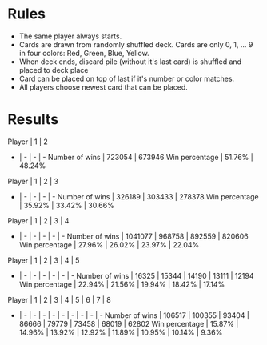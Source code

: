 # Rules #
* The same player always starts.
* Cards are drawn from randomly shuffled deck. Cards are only 0, 1, ... 9 in four colors: Red, Green, Blue, Yellow.
* When deck ends, discard pile (without it's last card) is shuffled and placed to deck place
* Card can be placed on top of last if it's number or color matches.
* All players choose newest card that can be placed.

# Results

Player | 1 | 2
- | - | - | -
Number of wins | 723054 | 673946
Win percentage | 51.76% | 48.24% 

Player | 1 | 2 | 3
- | - | - | - | -
Number of wins | 326189 | 303433 | 278378
Win percentage | 35.92% | 33.42% | 30.66%

Player | 1 | 2 | 3 | 4
- | - | - | - | - | - 
Number of wins | 1041077 | 968758 | 892559 | 820606
Win percentage | 27.96% | 26.02% | 23.97% | 22.04%

Player | 1 | 2 | 3 | 4 | 5
- | - | - | - | - | - | -
Number of wins | 16325 | 15344 | 14190 | 13111 | 12194 
Win percentage | 22.94% | 21.56% | 19.94% | 18.42% | 17.14%

Player | 1 | 2 | 3 | 4 | 5 | 6 | 7 | 8
- | - | - | - | - | - | - | - | - | -
Number of wins | 106517 | 100355 | 93404 | 86666 | 79779 | 73458 | 68019 | 62802
Win percentage | 15.87% | 14.96% | 13.92% | 12.92% | 11.89% | 10.95% | 10.14% | 9.36% 